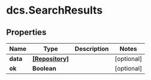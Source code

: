 # dcs.SearchResults

## Properties
Name | Type | Description | Notes
------------ | ------------- | ------------- | -------------
**data** | [**[Repository]**](Repository.md) |  | [optional] 
**ok** | **Boolean** |  | [optional] 

